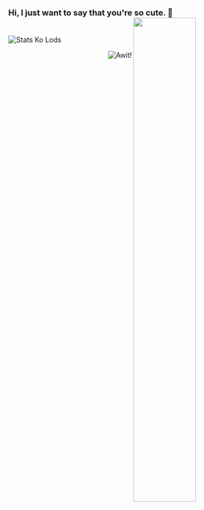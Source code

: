 ### Hi, I just want to say that you're so cute. 👋 [<img align="right" width="50%" src="https://github-readme-stats.vercel.app/api?username=NcknmeX&show_icons=true&theme=radical&hide=contribs,issues">](https://metrics.lecoq.io/NcknmeX?template=classic)<br><br>
![Stats Ko Lods](https://github-readme-stats.vercel.app/api/top-langs/?username=ncknmex&layout=demo)

<img align="right" src="https://cdn.discordapp.com/avatars/764520674391490560/b6c55c0ca127989ec317adc920cc9c4d.png?size=128" alt="Awit!">
